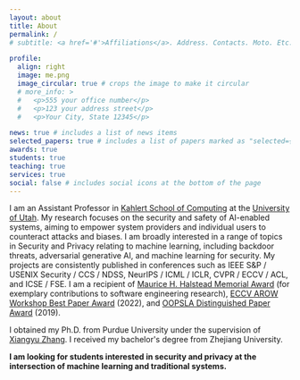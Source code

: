 ```yaml
---
layout: about
title: About
permalink: /
# subtitle: <a href='#'>Affiliations</a>. Address. Contacts. Moto. Etc.

profile:
  align: right
  image: me.png
  image_circular: true # crops the image to make it circular
  # more_info: >
  #   <p>555 your office number</p>
  #   <p>123 your address street</p>
  #   <p>Your City, State 12345</p>

news: true # includes a list of news items
selected_papers: true # includes a list of papers marked as "selected={true}"
awards: true
students: true
teaching: true
services: true
social: false # includes social icons at the bottom of the page
---
```


I am an Assistant Professor in [Kahlert School of Computing](https://www.cs.utah.edu) at the [University of Utah](https://www.utah.edu). My research focuses on the security and safety of AI-enabled systems, aiming to empower system providers and individual users to counteract attacks and biases. I am broadly interested in a range of topics in Security and Privacy relating to machine learning, including backdoor threats, adversarial generative AI, and machine learning for security. My projects are consistently published in conferences such as IEEE S&P / USENIX Security / CCS / NDSS, NeurIPS / ICML / ICLR, CVPR / ECCV / ACL, and ICSE / FSE. I am a recipient of [Maurice H. Halstead Memorial Award](https://www.cs.purdue.edu/news/articles/2023/2023_purdue_cs_awards.html) (for exemplary contributions to software engineering research), [ECCV AROW Workshop Best Paper Award](https://eccv22-arow.github.io) (2022), and [OOPSLA Distinguished Paper Award](https://2019.splashcon.org/attending/splash-awards#oopsla-2019-distinguished-paper-awards) (2019).

I obtained my Ph.D. from Purdue University under the supervision of [Xiangyu Zhang](https://www.cs.purdue.edu/homes/xyzhang/). I received my bachelor's degree from Zhejiang University.

<b>I am looking for students interested in security and privacy at the intersection of machine learning and traditional systems.</b>
